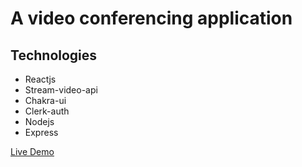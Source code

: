 # A video conferencing application

## Technologies

 - Reactjs 
 - Stream-video-api 
 - Chakra-ui 
 - Clerk-auth
 - Nodejs 
 - Express 

 [Live Demo](https://sync-room-video-app.onrender.com/sign-in)
